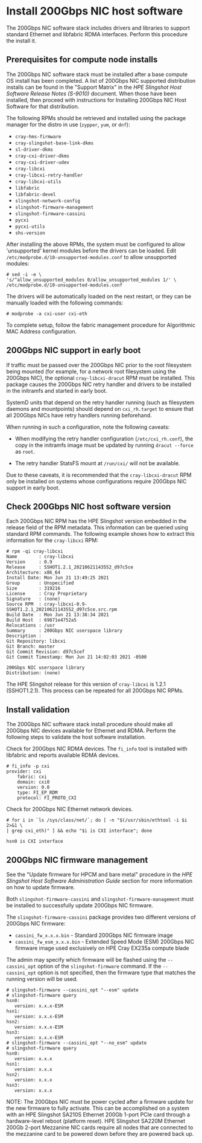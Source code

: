 # Install 200Gbps NIC host software

The 200Gbps NIC software stack includes drivers and libraries to support standard Ethernet and libfabric RDMA interfaces. Perform this procedure the install it.

## Prerequisites for compute node installs

The 200Gbps NIC software stack must be installed after a base compute OS install has been completed. A list of 200Gbps NIC supported distribution installs can be found in the "Support Matrix" in the _HPE Slingshot Host Software Release Notes (S-9010)_ document. When those have been installed, then proceed with instructions for Installing 200Gbps NIC Host Software for that distribution.

The following RPMs should be retrieved and installed using the package manager for the distro in use (`zypper`, `yum`, or `dnf`):

- `cray-hms-firmware`
- `cray-slingshot-base-link-dkms`
- `sl-driver-dkms`
- `cray-cxi-driver-dkms`
- `cray-cxi-driver-udev`
- `cray-libcxi`
- `cray-libcxi-retry-handler`
- `cray-libcxi-utils`
- `libfabric`
- `libfabric-devel`
- `slingshot-network-config`
- `slingshot-firmware-management`
- `slingshot-firmware-cassini`
- `pycxi`
- `pycxi-utils`
- `shs-version`

After installing the above RPMs, the system must be configured to allow
'unsupported' kernel modules before the drivers can be loaded. Edit
`/etc/modprobe.d/10-unsupported-modules.conf` to allow unsupported modules:

```screen
# sed -i -e \
's/^allow_unsupported_modules 0/allow_unsupported_modules 1/' \
/etc/modprobe.d/10-unsupported-modules.conf
```

The drivers will be automatically loaded on the next restart, or they can be
manually loaded with the following commands:

```screen
# modprobe -a cxi-user cxi-eth
```

To complete setup, follow the fabric management procedure for Algorithmic MAC
Address configuration.

## 200Gbps NIC support in early boot

If traffic must be passed over the 200Gbps NIC prior to the root filesystem
being mounted (for example, for a network root filesystem using the 200Gbps NIC),
the optional `cray-libcxi-dracut` RPM must be installed. This package causes the
200Gbps NIC retry handler and drivers to be installed in the initramfs and started
in early boot.

SystemD units that depend on the retry handler running (such as filesystem
daemons and mountpoints) should depend on `cxi_rh.target` to ensure that all
200Gbps NICs have retry handlers running beforehand.

When running in such a configuration, note the following caveats:

- When modifying the retry handler configuration (`/etc/cxi_rh.conf`), the copy
  in the initramfs image must be updated by running `dracut --force` as `root`.

- The retry handler StatsFS mount at `/run/cxi/` will not be available.

Due to these caveats, it is recommended that the `cray-libcxi-dracut` RPM only
be installed on systems whose configurations require 200Gbps NIC support in early
boot.

## Check 200Gbps NIC host software version

Each 200Gbps NIC RPM has the HPE Slingshot version embedded in the release field of the
RPM metadata. This information can be queried using standard RPM commands. The
following example shows how to extract this information for the `cray-libcxi`
RPM:

```screen
# rpm -qi cray-libcxi
Name        : cray-libcxi
Version     : 0.9
Release     : SSHOT1.2.1_20210621143552_d97c5ce
Architecture: x86_64
Install Date: Mon Jun 21 13:49:25 2021
Group       : Unspecified
Size        : 319216
License     : Cray Proprietary
Signature   : (none)
Source RPM  : cray-libcxi-0.9-SSHOT1.2.1_20210621143552_d97c5ce.src.rpm
Build Date  : Mon Jun 21 13:38:34 2021
Build Host  : 69871e4752a5
Relocations : /usr
Summary     : 200Gbps NIC userspace library
Description :
Git Repository: libcxi
Git Branch: master
Git Commit Revision: d97c5cef
Git Commit Timestamp: Mon Jun 21 14:02:03 2021 -0500

200Gbps NIC userspace library
Distribution: (none)
```

The HPE Slingshot release for this version of `cray-libcxi` is 1.2.1 (SSHOT1.2.1).
This process can be repeated for all 200Gbps NIC RPMs.

## Install validation

The 200Gbps NIC software stack install procedure should make all 200Gbps NIC devices
available for Ethernet and RDMA. Perform the following steps to validate the
host software installation.

Check for 200Gbps NIC RDMA devices. The `fi_info` tool is installed with libfabric
and reports available RDMA devices.

```screen
# fi_info -p cxi
provider: cxi
    fabric: cxi
    domain: cxi0
    version: 0.0
    type: FI_EP_RDM
    protocol: FI_PROTO_CXI
```

Check for 200Gbps NIC Ethernet network devices.

```screen
# for i in `ls /sys/class/net/`; do [ -n "$(/usr/sbin/ethtool -i $i 2>&1 \
| grep cxi_eth)" ] && echo "$i is CXI interface"; done

hsn0 is CXI interface
```

## 200Gbps NIC firmware management

See the "Update firmware for HPCM and bare metal" procedure in the _HPE Slingshot Host Software Administration Guide_ section for more information on how to update firmware.

Both `slingshot-firmware-cassini` and `slingshot-firmware-management` must be installed to successfully update 200Gbps NIC firmware.

The `slingshot-firmware-cassini` package provides two different versions of 200Gbps NIC firmware:

- `cassini_fw_x.x.x.bin` - Standard 200Gbps NIC firmware image
- `cassini_fw_esm_x.x.x.bin` - Extended Speed Mode (ESM) 200Gbps NIC firmware image used exclusively on HPE Cray EX235a compute blade

The admin may specify which firmware will be flashed using the `--cassini_opt` option of the `slingshot-firmware` command.
If the `--cassini_opt` option is not specified, then the firmware type that matches the running version will be used.

```screen
# slingshot-firmware --cassini_opt "--esm" update
# slingshot-firmware query
hsn0:
   version: x.x.x-ESM
hsn1:
   version: x.x.x-ESM
hsn2:
   version: x.x.x-ESM
hsn3:
   version: x.x.x-ESM
# slingshot-firmware --cassini_opt "--no_esm" update
# slingshot-firmware query
hsn0:
   version: x.x.x
hsn1:
   version: x.x.x
hsn2:
   version: x.x.x
hsn3:
   version: x.x.x
```

NOTE: The 200Gbps NIC must be power cycled after a firmware update for the new firmware to fully activate.
This can be accomplished on a system with an HPE Slingshot SA210S Ethernet 200Gb 1-port PCIe card through a hardware-level reboot (platform reset).
HPE Slingshot SA220M Ethernet 200Gb 2-port Mezzanine NIC cards require all nodes that are connected to the mezzanine card to be powered down before they are powered back up.
